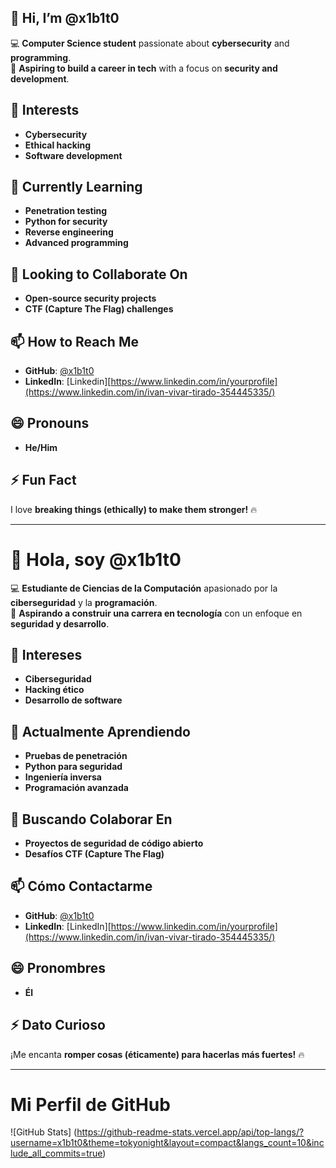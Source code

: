 ## 👋 Hi, I’m @x1b1t0  

💻 **Computer Science student** passionate about **cybersecurity** and **programming**.  
🎯 **Aspiring to build a career in tech** with a focus on **security and development**.  

## 👀 Interests  
- **Cybersecurity**  
- **Ethical hacking**  
- **Software development**  

## 🌱 Currently Learning  
- **Penetration testing**  
- **Python for security**  
- **Reverse engineering**
- **Advanced programming**

## 💞️ Looking to Collaborate On  
- **Open-source security projects**  
- **CTF (Capture The Flag) challenges**  

## 📫 How to Reach Me  
- **GitHub**: [@x1b1t0](https://github.com/x1b1t0)
- **LinkedIn**: [Linkedin][https://www.linkedin.com/in/yourprofile](https://www.linkedin.com/in/ivan-vivar-tirado-354445335/)

## 😄 Pronouns  
- **He/Him** 

## ⚡ Fun Fact  
I love **breaking things (ethically) to make them stronger!** 🔥  

---

# 👋 Hola, soy @x1b1t0  

💻 **Estudiante de Ciencias de la Computación** apasionado por la **ciberseguridad** y la **programación**.  
🎯 **Aspirando a construir una carrera en tecnología** con un enfoque en **seguridad y desarrollo**.  

## 👀 Intereses  
- **Ciberseguridad**  
- **Hacking ético**  
- **Desarrollo de software**  

## 🌱 Actualmente Aprendiendo  
- **Pruebas de penetración**  
- **Python para seguridad**  
- **Ingeniería inversa**
- **Programación avanzada**

## 💞️ Buscando Colaborar En  
- **Proyectos de seguridad de código abierto**  
- **Desafíos CTF (Capture The Flag)**  

## 📫 Cómo Contactarme  
- **GitHub**: [@x1b1t0](https://github.com/x1b1t0)
- **LinkedIn**: [LinkedIn][https://www.linkedin.com/in/yourprofile](https://www.linkedin.com/in/ivan-vivar-tirado-354445335/)
## 😄 Pronombres  
- **Él** 

## ⚡ Dato Curioso  
¡Me encanta **romper cosas (éticamente) para hacerlas más fuertes!** 🔥  

---

# Mi Perfil de GitHub

![GitHub Stats]
(https://github-readme-stats.vercel.app/api/top-langs/?username=x1b1t0&theme=tokyonight&layout=compact&langs_count=10&include_all_commits=true)

<!---
x1b1t0/x1b1t0 is a ✨ special ✨ repository because its `README.md` (this file) appears on your GitHub profile.
You can click the Preview link to take a look at your changes.
--->
